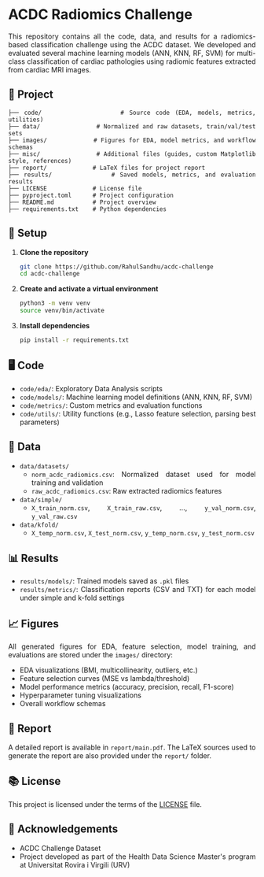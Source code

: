 <div align="justify">

# ACDC Radiomics Challenge

This repository contains all the code, data, and results for a radiomics-based
classification challenge using the ACDC dataset. We developed and evaluated
several machine learning models (ANN, KNN, RF, SVM) for multi-class
classification of cardiac pathologies using radiomic features extracted from
cardiac MRI images.

## 📂 Project

```
├── code/               # Source code (EDA, models, metrics, utilities)
├── data/               # Normalized and raw datasets, train/val/test sets
├── images/             # Figures for EDA, model metrics, and workflow schemas
├── misc/               # Additional files (guides, custom Matplotlib style, references)
├── report/             # LaTeX files for project report
├── results/            # Saved models, metrics, and evaluation results
├── LICENSE             # License file
├── pyproject.toml      # Project configuration
├── README.md           # Project overview 
├── requirements.txt    # Python dependencies
```

## 🚀 Setup

1. **Clone the repository**

   ```bash
   git clone https://github.com/RahulSandhu/acdc-challenge
   cd acdc-challenge
   ```

2. **Create and activate a virtual environment**

   ```bash
   python3 -m venv venv
   source venv/bin/activate
   ```

3. **Install dependencies**

   ```bash
   pip install -r requirements.txt
   ```

## 🖥️ Code

- `code/eda/`: Exploratory Data Analysis scripts
- `code/models/`: Machine learning model definitions (ANN, KNN, RF, SVM)
- `code/metrics/`: Custom metrics and evaluation functions
- `code/utils/`: Utility functions (e.g., Lasso feature selection, parsing best
parameters)

## 📁 Data

- `data/datasets/`
  - `norm_acdc_radiomics.csv`: Normalized dataset used for model training and
  validation
  - `raw_acdc_radiomics.csv`: Raw extracted radiomics features
- `data/simple/`
  - `X_train_norm.csv`, `X_train_raw.csv`, ..., `y_val_norm.csv`,
  `y_val_raw.csv`
- `data/kfold/`
  - `X_temp_norm.csv`, `X_test_norm.csv`, `y_temp_norm.csv`, `y_test_norm.csv`

## 📊 Results

- `results/models/`: Trained models saved as `.pkl` files
- `results/metrics/`: Classification reports (CSV and TXT) for each model under
simple and k-fold settings

## 📈 Figures

All generated figures for EDA, feature selection, model training, and
evaluations are stored under the `images/` directory:

- EDA visualizations (BMI, multicollinearity, outliers, etc.)
- Feature selection curves (MSE vs lambda/threshold)
- Model performance metrics (accuracy, precision, recall, F1-score)
- Hyperparameter tuning visualizations
- Overall workflow schemas

## 📄 Report

A detailed report is available in `report/main.pdf`. The LaTeX sources used to
generate the report are also provided under the `report/` folder.

## 📚 License

This project is licensed under the terms of the [LICENSE](LICENSE) file.

## 💊 Acknowledgements

- ACDC Challenge Dataset
- Project developed as part of the Health Data Science Master's program at
Universitat Rovira i Virgili (URV)

</div>
